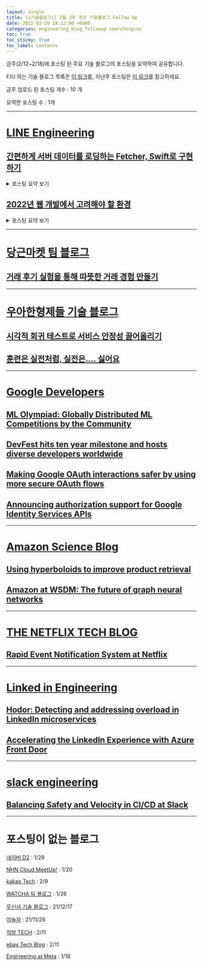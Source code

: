 ```yaml
---
layout: single
title: \[기술블로그\] 2월 3주 주간 기술블로그 Follow Up
date: 2022-02-20 18:12:00 +0900
categories: engineering_blog_followup searchengine
toc: true
toc_sticky: true
toc_label: Contents
---
```


금주(2/12~2/18)에 포스팅 된 주요 기술 블로그의 포스팅을 요약하여 공유합니다.

F/U 하는 기술 블로그 목록은 [이 링크](https://cherrue.github.io/engineering_blog_followup/searchengine/FU-%EA%B8%B0%EC%88%A0-%EB%B8%94%EB%A1%9C%EA%B7%B8-%EB%AA%A9%EB%A1%9D/)를, 지난주 포스팅은 [이 링크](https://cherrue.github.io/engineering_blog_followup/searchengine/2%EC%9B%94-2%EC%A3%BC-%EC%A3%BC%EA%B0%84-%EA%B8%B0%EC%88%A0%EB%B8%94%EB%A1%9C%EA%B7%B8-Follow/)를 참고하세요.

금주 업로드 된 포스팅 개수 : 10 개

요약한 포스팅 수 : 1개

---

# [LINE Engineering](https://engineering.linecorp.com/ko/blog/)

## [간편하게 서버 데이터를 로딩하는 Fetcher, Swift로 구현하기](https://engineering.linecorp.com/ko/blog/introduce-android-fetcher-swift-implementation/)

<details>

<summary>포스팅 요약 보기</summary>

<div markdown=”1”>

게시일 : 2022.02.18

게시글 분류 : 라이브러리 소개, 모바일 개발, 모듈화

주요 기술 : Google Android Fetcher, Swift

**개요**

- 목표 : Google Andoird Fetcher 소개 및 적용기 공유
- 이유 : Google Android의 공식 문서인 앱 아키텍처 가이드의 설명이 어렵고 양이 많음
- 배경지식 : -

**내용**

1. **Fetcher**

> Client side에서 서버의 데이터를 조회하는 모듈
원격 저장소의 데이터를 로컬 스토리지에 저장하고, View와 로컬 스토리지를 바인딩
> 

장점 : 한 번 로딩한 컨텐츠는 네트워크 연결 없이 표시. 데이터 로딩 시 이전 컨텐츠를 미리 보여주기 가능

동작 방식

1. 로컬 스토리지에 데이터 있는지 확인 → 있다면 View 반환 / 원격 데이터 로딩 동시 진행
2. 로딩한 데이터를 로컬 스토리지(DB, 전역변수 등)에 적재
3. 로컬 스토리지를 View에 바인딩
4. 클라이언트는 바인딩 되어있는 View를 구독하고 있기 때문에 자동으로 업데이트


**2. Swift로 Fetcher 사용하기**

1. fetcher 생성
2. fetcher에 remote storage(REST server)와 local storage(Observable 객체) 설정
3. fetcher 실행 및 데이터 상태 구독


**3. Fetcher 객체화 및 성능 개선 전략**

1. View가 현재 화면에 띄워진 경우에만 구독하면 리소스 절약 가능
2. 제네릭을 통해 다양한 데이터를 다룰 수 있도록 객체화


**결론**

- 반복되는 기능 패턴을 모듈화 하면 소스코드 파악 난이도가 쉬워지고, 모듈 단위 테스트가 용이
- Fetcher 적용을 통해 사용자 경험을 높일 수 있고, 네트워크 사용이 어려운 상황에서도 기존의 데이터에 대해 검색 등을 지원할 수 있음
- 모듈화된 소스 적용으로 반복 소스코드를 제거해 유지보수 비용 절감

</div>

</details>

## [2022년 웹 개발에서 고려해야 할 환경](https://engineering.linecorp.com/ko/blog/the-baseline-for-web-development-in-2022/)

<details>

<summary>포스팅 요약 보기</summary>

<div markdown=”1”>

게시일 : 2022.02.15

게시글 분류 : 표준 준수, 성능 개선, 사용성 개선, 테스트 도구, 성능 평가 데이터 분석

주요 기술 : WPT, CWV, javascript, html

**개요**

- 목표 : 오늘날 웹 개발에서 고려해야 하는 환경을 성능, 사용성, 사용 언어 측면에서 분석
- 이유 : JavaScript에 너무 의존하는 웹 개발 풍조
- 배경지식 : 2021년에 IE 사용 종료

---

**내용**

**1. 브라우저 점유율** 

1-1. 필요성 : 호환해야 하는 브라우저 엔진을 파악해야 함

1-2. 결과 : chrome > safari > edge > firefox *(statcount. 2021.11.)*

1-3. 참고) 브라우저별 엔진

| 브라우저 | 브라우저 엔진 |
| --- | --- |
| Chrome, Edge | chromium |
| Firefox | Gecko |
| Safari | Webkit |

<br/>

**2. 모바일 OS 점유율**

2-1. 필요성 : OS 점유율은 하드웨어 성능과 연관되기 때문에(iOS 기기 성능이 더 좋음) 파악 필요

2-2. 결과 : Android : iOS = 7 : 3 *(statcount. 2021.11.)*

2-3. 모바일 기기 성능 : Android 하위 기종의 CPU 성능은 아이폰 6 정도 *(infrequently noted. 2021.3.)*
<br/><br/>

**3. 웹 표준 준수율 (WPT 실패율)**

> WPT : Web Platform Tests. 다른 두 개의 브라우저에서 구현된 기능 중 구현하지 못한 기능의 수
> 

3-1. 필요성 : 웹 개발 시 브라우저들은 웹 표준을 다르게 구현했지만, 우리가 개발한 프로그램은 같게 동작 해야 함

3-2. 결과 : Safari < Firefox < Chrome  *(WPT failures. 2021.12.)*
<br/><br/>

**4. iOS 내 점유율**

4-1. 필요성 : 기기에 대한 iOS 업데이트 지원 종료 시 Safari 의 업데이트도 지원 종료되기 때문

4-2. 결과 : 최신 2개의 Major 버전이 시장의 90% 이상을 점유  *(statcount. 2019 1분기 ~ 2021 4분기)*
<br/><br/>

**5. 모바일 네트워크**

5-1. 필요성 : 속도와 연관되어 사용자 경험에 큰 영향

5-2. 결과 : 4G 가용성 86.8%(글로벌) / 5G 가용성 29.1%(한국)  *(Opensignal. 2021.11.)*
<br/><br/>

**6. Web Almanac 2021 자료 분석**

> Web Almanac : 매년 8.2M개의 웹사이트, 39.5TB 데이터를 24개의 챕터로 분석하는 리포트
> 

6-1. 소스코드 파일 크기 *(Web Almanac 2021. Page Weight)*

| 확장자 | 성능 상 추천 크기 | 실제 파일 크기 중앙값 |
| --- | --- | --- |
| html | 100KB | 27KB |
| css | 100KB | 66KB |
| js | 350KB | 450KB |

6-2. 시맨틱 웹 사용율 (main 엘리먼트 사용율) : 27.9%

> 시맨틱 웹 : 정보와 자원 사이의 관계-의미 정보를 온톨로지 형태로 표현하는 웹 표준
> 

6-3. 최신 CSS 기능 사용율 (Flex, Grid 채택율) : Flex 71%, Grid 8%

이 결과는 IE에서 오래전 사양의 Grid만 지원했기 때문으로 보임

6-4. CWV : 절반 이상의 페이지(60%)가 나쁜 점수 획득

> CWV : Core Web Vitals. 구글에서 지정 웹사이트 UX에 중요한 세 개의 메트릭스.
> 

6-4-1. CWV의 메트릭스 소개

- LCP(Largest Contentful Pain) : 모든 HTML 요소가 브라우저에 렌더링 완료될 때 까지의 시간
- FID(First Input Delay) : 사용자가 웹페이지와 상호작용 했을 때 다음 액션이 가능해지기 까지의 시간
- CLS(Cumulative Layout Shift) : 레이아웃이 변화하는 횟수. 광고가 갑자기 나타난다거나 이러면 불이익

6-4-2. CWV 평가 결과가 나쁜 이유 : 웹 페이지의 JS 크기가 너무 크기 때문
<br/><br/>

**7. JS 라이브러리와 프레임워크**

7-1. 최고 사용

| 분류 | 이름 | 사용율 |
| --- | --- | --- |
| JS 라이브러리 | jQuery | 84% |
| 프레임워크 | React | 8% |

7-2. 프레임워크 성능 비교

파일 크기 : jQuery < Vue.js < React < Angular

응답 시간 : jQuery > Vue.js > Angular > React

7-3. 정적 웹사이트에서의 프레임워크 성능 비교

파일 크기 : Jekyll < Hugo < Gatsby < Nuxt.js < Next.js

CWV 점수 : Jekyll > Hugo > Gatsby > Next.js > Nuxt.js

7-4. 프레임워크 별 성능 차이 이유

- IE를 지원 여부 : React의 Virtual DOM, synthetic event와 같이 느린 시스템 도입이 필요해짐

---

**결론**

2022년 **베이스라인**

| Category | Base Line | Reason |
| --- | --- | --- |
| 웹 표준 | Safari | WPT 점수 최하위 |
| 성능 | Android 하위 기종 | iPhone 6정도의 성능 |
| 모바일 네트워크 | 4G | 가용성 86.8% |

**정리**

- **JS 대신 html, css 사용하기** : 최신 Html과 css는 일부 js 기능을 대체할 수 있고, 성능도 좋다
- **정적 페이지 라이브러리 사용하기** : 프레임워크는 개발에 사용하는 코드 수는 얼마 안 되더라도, 클라이언트에 내려받아지는 소스코드가 많다. Jekyll, Hugo 등 SSG의 성능이 충분히 높아져서 대체할 수 있다.
- **IE지원 중단하기** : ES2015 → ES2017로 설정하면 번들의 크기를 20%까지 줄일 수 있다

</div>

</details>

---

# [당근마켓 팀 블로그](https://medium.com/daangn)

## [거래 후기 실험을 통해 따뜻한 거래 경험 만들기](https://medium.com/daangn/%EA%B1%B0%EB%9E%98-%ED%9B%84%EA%B8%B0-%EC%8B%A4%ED%97%98%EC%9D%84-%ED%86%B5%ED%95%B4-%EB%94%B0%EB%9C%BB%ED%95%9C-%EA%B1%B0%EB%9E%98-%EA%B2%BD%ED%97%98-%EB%A7%8C%EB%93%A4%EA%B8%B0-3d7ac18d8e3)

---

# [우아한형제들 기술 블로그](https://techblog.woowahan.com/)

## [시각적 회귀 테스트로 서비스 안정성 끌어올리기](https://techblog.woowahan.com/7332/)

## [훈련은 실전처럼, 실전은.... 싫어요](https://techblog.woowahan.com/7346/)

---

# [Google Developers](https://developers.googleblog.com/)

## ****[ML Olympiad: Globally Distributed ML Competitions by the Community](https://developers.googleblog.com/2022/02/MLOlympiad.html)****

## ****[DevFest hits ten year milestone and hosts diverse developers worldwide](https://developers.googleblog.com/2022/02/devfest-hits-ten-year-milestone.html)****

## [Making Google OAuth interactions safer by using more secure OAuth flows](https://developers.googleblog.com/2022/02/making-oauth-flows-safer.html)

## [Announcing authorization support for Google Identity Services APIs](https://developers.googleblog.com/2022/02/announcing-authorization-support-for.html)

---

# [Amazon Science Blog](https://www.amazon.science/blog)

## **[Using hyperboloids to improve product retrieval](https://www.amazon.science/blog/using-hyperboloids-to-improve-product-retrieval)**

## **[Amazon at WSDM: The future of graph neural networks](https://www.amazon.science/blog/amazon-at-wsdm-the-future-of-graph-neural-networks)**

---

# [THE NETFLIX TECH BLOG](https://netflixtechblog.com/)

## ****[Rapid Event Notification System at Netflix](https://netflixtechblog.com/rapid-event-notification-system-at-netflix-6deb1d2b57d1)****

---

# [Linked in Engineering](https://engineering.linkedin.com/blog)

## **[Hodor: Detecting and addressing overload in LinkedIn microservices](https://engineering.linkedin.com/blog/2022/hodor--detecting-and-addressing-overload-in-linkedin-microservic)**

## **[Accelerating the LinkedIn Experience with Azure Front Door](https://engineering.linkedin.com/blog/2022/accelerating-the-linkedin-experience-with-azure-front-door)**

---

# [slack engineering](https://slack.engineering/)

## ****[Balancing Safety and Velocity in CI/CD at Slack](https://slack.engineering/balancing-safety-and-velocity-in-ci-cd-at-slack/)****

---

# 포스팅이 없는 블로그

[네이버 D2](https://d2.naver.com/home) : 1/29

[NHN Cloud MeetUp!](https://meetup.toast.com/) : 1/20

[kakao Tech](https://tech.kakao.com/blog/) : 2/9

[WATCHA 팀 블로그](https://medium.com/watcha) : 1/26

[무신사 기술 블로그](https://medium.com/musinsa-tech) : 21/12/17

[야놀자](https://medium.com/yanolja/archive) : 21/11/26

[직방 TECH](https://medium.com/zigbang) : 2/11

[ebay Tech Blog](https://tech.ebayinc.com/) : 2/11

[Engineering at Meta](https://engineering.fb.com/) : 1/18
